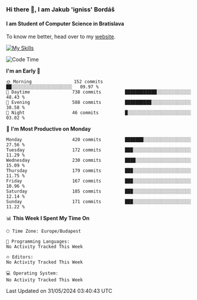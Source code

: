 ### Hi there 👋, I am Jakub 'igniss' Bordáš

#### I am Student of Computer Science in Bratislava
To know me better, head over to my [website](https://bordas.sk).

[![My Skills](https://skillicons.dev/icons?i=js,html,css,figma,svelte,java,kotlin,python,postgresql,typescript,nest,nodejs)](https://bordas.sk)


<!--START_SECTION:waka-->
![Code Time](http://img.shields.io/badge/Code%20Time-1%2C480%20hrs%205%20mins-blue)

**I'm an Early 🐤** 

```text
🌞 Morning                152 commits         ██░░░░░░░░░░░░░░░░░░░░░░░   09.97 % 
🌆 Daytime                738 commits         ████████████░░░░░░░░░░░░░   48.43 % 
🌃 Evening                588 commits         ██████████░░░░░░░░░░░░░░░   38.58 % 
🌙 Night                  46 commits          █░░░░░░░░░░░░░░░░░░░░░░░░   03.02 % 
```
📅 **I'm Most Productive on Monday** 

```text
Monday                   420 commits         ███████░░░░░░░░░░░░░░░░░░   27.56 % 
Tuesday                  172 commits         ███░░░░░░░░░░░░░░░░░░░░░░   11.29 % 
Wednesday                230 commits         ████░░░░░░░░░░░░░░░░░░░░░   15.09 % 
Thursday                 179 commits         ███░░░░░░░░░░░░░░░░░░░░░░   11.75 % 
Friday                   167 commits         ███░░░░░░░░░░░░░░░░░░░░░░   10.96 % 
Saturday                 185 commits         ███░░░░░░░░░░░░░░░░░░░░░░   12.14 % 
Sunday                   171 commits         ███░░░░░░░░░░░░░░░░░░░░░░   11.22 % 
```


📊 **This Week I Spent My Time On** 

```text
🕑︎ Time Zone: Europe/Budapest

💬 Programming Languages: 
No Activity Tracked This Week

🔥 Editors: 
No Activity Tracked This Week

💻 Operating System: 
No Activity Tracked This Week
```


 Last Updated on 31/05/2024 03:40:43 UTC
<!--END_SECTION:waka-->
